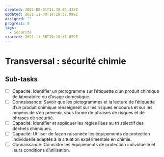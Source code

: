 ```yaml
---
created: 2021-08-31T11:38:46.439Z
updated: 2021-11-30T19:26:32.099Z
assigned: ""
progress: 0
tags:
  - Sécurité
started: 2021-11-30T19:26:32.099Z
---
```


# Transversal : sécurité chimie

## Sub-tasks

- [ ] Capacité: Identifier un pictogramme sur l’étiquette d’un produit chimique de laboratoire ou d’usage domestique.
- [ ] Connaissance: Savoir que les pictogrammes et la lecture de l’étiquette d’un produit chimique renseignent sur les risques encourus et sur les moyens de s’en prévenir, sous forme de phrases de risques et de phrases de sécurité.
- [ ] Capacité: Identifier et appliquer les règles liées au tri sélectif des déchets chimiques.
- [ ] Capacité: Utiliser de façon raisonnée les équipements de protection individuelle adaptés à la situation expérimentale en chimie.
- [ ] Connaissance: Connaître les équipements de protection individuelle et leurs conditions d’utilisation.
